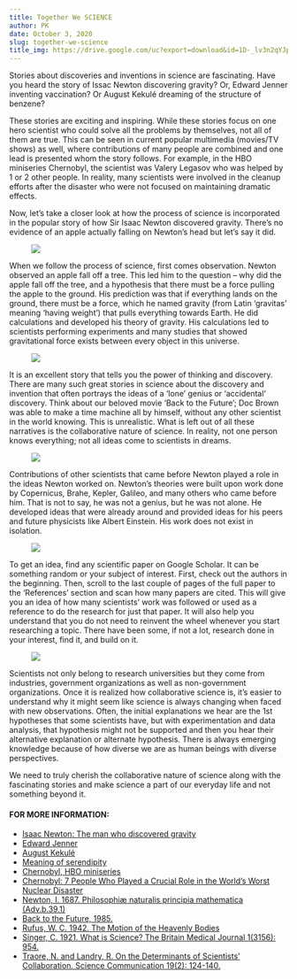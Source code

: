 ```yaml
---
title: Together We SCIENCE
author: PK
date: October 3, 2020
slug: together-we-science
title_img: https://drive.google.com/uc?export=download&id=1D-_lv3n2qYJpsv7lSBLUhsxdvhtdkMz-
---
```



Stories about discoveries and inventions in science are fascinating. Have you heard the story of Issac Newton discovering gravity? Or, Edward Jenner inventing vaccination? Or August Kekulé dreaming of the structure of benzene?

These stories are exciting and inspiring. While these stories focus on one hero scientist who could solve all the problems by themselves, not all of them are true. This can be seen in current popular multimedia (movies/TV shows) as well, where contributions of many people are combined and one lead is presented whom the story follows. For example, in the HBO miniseries Chernobyl, the scientist was Valery Legasov who was helped by 1 or 2 other people. In reality, many scientists were involved in the cleanup efforts after the disaster who were not focused on maintaining dramatic effects.

Now, let’s take a closer look at how the process of science is incorporated in the popular story of how Sir Isaac Newton discovered gravity. There’s no evidence of an apple actually falling on Newton’s head but let’s say it did. 

<figure class="image">
  <img src="https://drive.google.com/uc?export=download&id=1v8sUYfhEGaPL3DWg-_MqwIQ9xfY0Z2FS">
</figure>

When we follow the process of science, first comes observation. Newton observed an apple fall off a tree. This led him to the question – why did the apple fall off the tree, and a hypothesis that there must be a force pulling the apple to the ground. His prediction was that if everything lands on the ground, there must be a force, which he named gravity (from Latin ‘gravitas’ meaning ‘having weight’) that pulls everything towards Earth. He did calculations and developed his theory of gravity. His calculations led to scientists performing experiments and many studies that showed gravitational force exists between every object in this universe. 


<figure class="image">
  <img src="https://drive.google.com/uc?export=download&id=1elWsMZ8NG6meb3dw7maV80klvnAIjtJB">
</figure>


It is an excellent story that tells you the power of thinking and discovery. There are many such great stories in science about the discovery and invention that often portrays the ideas of a ‘lone’ genius or ‘accidental’ discovery. Think about our beloved movie ‘Back to the Future’; Doc Brown was able to make a time machine all by himself, without any other scientist in the world knowing. This is unrealistic. What is left out of all these narratives is the collaborative nature of science. In reality, not one person knows everything; not all ideas come to scientists in dreams.


<figure class="image">
  <img src="https://drive.google.com/uc?export=download&id=10NTy1aeCFfLAlF2lEWnWWkPaN5TZ_MBI">
</figure>

Contributions of other scientists that came before Newton played a role in the ideas Newton worked on. Newton’s theories were built upon work done by Copernicus, Brahe, Kepler, Galileo, and many others who came before him. That is not to say, he was not a genius, but he was not alone. He developed ideas that were already around and provided ideas for his peers and future physicists like Albert Einstein. His work does not exist in isolation.


<figure class="image">
  <img src="https://drive.google.com/uc?export=download&id=1grv12bdwH7H-zzGIfhFhY6uTk-XL2lWT">
</figure>


To get an idea, find any scientific paper on Google Scholar. It can be something random or your subject of interest. First, check out the authors in the beginning. Then, scroll to the last couple of pages of the full paper to the ‘References’ section and scan how many papers are cited. This will give you an idea of how many scientists’ work was followed or used as a reference to do the research for just that paper. It will also help you understand that you do not need to reinvent the wheel whenever you start researching a topic. There have been some, if not a lot, research done in your interest, find it, and build on it.


<figure class="image">
  <img src="https://drive.google.com/uc?export=download&id=13msmUWIyGQpQyB3PPBiccmyknS1_EOiW">
</figure>


Scientists not only belong to research universities but they come from industries, government organizations as well as non-government organizations. Once it is realized how collaborative science is, it’s easier to understand why it might seem like science is always changing when faced with new observations. Often, the initial explanations we hear are the 1st hypotheses that some scientists have, but with experimentation and data analysis, that hypothesis might not be supported and then you hear their alternative explanation or alternate hypothesis. There is always emerging knowledge because of how diverse we are as human beings with diverse perspectives.

We need to truly cherish the collaborative nature of science along with the fascinating stories and make science a part of our everyday life and not something beyond it.

#### FOR MORE INFORMATION:

<div class="references">
<div></div>

- [Isaac Newton: The man who discovered gravity](https://www.bbc.co.uk/teach/isaac-newton-the-man-who-discovered-gravity/zh8792p)
- [Edward Jenner](https://www.ncbi.nlm.nih.gov/pmc/articles/PMC1200696/)
- [August Kekulé](https://en.wikipedia.org/wiki/August_Kekul%C3%A9#Benzene)
- [Meaning of serendipity](https://www.merriam-webster.com/dictionary/serendipitous)
- [Chernobyl, HBO miniseries](https://www.hbo.com/chernobyl)
- [Chernobyl: 7 People Who Played a Crucial Role in the World’s Worst Nuclear Disaster](https://www.history.com/news/chernobyl-nuclear-disaster-7-people-who-played-crucial-role)
- [Newton, I. 1687. Philosophiæ naturalis principia mathematica (Adv.b.39.1)](https://cudl.lib.cam.ac.uk/view/PR-ADV-B-00039-00001/46)
- [Back to the Future, 1985.](https://www.backtothefuture.com)
- [Rufus, W. C. 1942. The Motion of the Heavenly Bodies](http://articles.adsabs.harvard.edu/full/1942PA…..50..128R)
- [Singer, C. 1921. What is Science? The Britain Medical Journal 1(3156): 954.](https://www.ncbi.nlm.nih.gov/pmc/articles/PMC2415517/)
- [Traore, N. and Landry, R. On the Determinants of Scientists’ Collaboration. Science Communication 19(2): 124-140.](https://journals.sagepub.com/doi/pdf/10.1177/1075547097019002002)

</div>